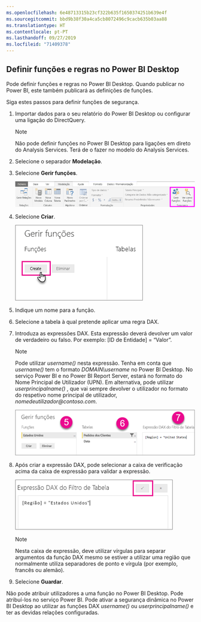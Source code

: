 ```yaml
---
ms.openlocfilehash: 6e48713315b23cf322b635f1650374251b639e4f
ms.sourcegitcommit: bbd9b38f30a4ca5cb8072496c9cacb635b03aa88
ms.translationtype: HT
ms.contentlocale: pt-PT
ms.lasthandoff: 09/27/2019
ms.locfileid: "71409378"
---
```

## <a name="define-roles-and-rules-in-power-bi-desktop"></a>Definir funções e regras no Power BI Desktop
Pode definir funções e regras no Power BI Desktop. Quando publicar no Power BI, este também publicará as definições de funções.

Siga estes passos para definir funções de segurança.

1. Importar dados para o seu relatório do Power BI Desktop ou configurar uma ligação do DirectQuery.
   
   > [!NOTE]
   > Não pode definir funções no Power BI Desktop para ligações em direto do Analysis Services. Terá de o fazer no modelo do Analysis Services.
   > 
   > 
1. Selecione o separador **Modelação**.
2. Selecione **Gerir funções**.
   
   ![](./media/rls-desktop-define-roles/powerbi-desktop-security.png)
4. Selecione **Criar**.
   
   ![](./media/rls-desktop-define-roles/powerbi-desktop-security-create-role.png)
5. Indique um nome para a função. 
6. Selecione a tabela à qual pretende aplicar uma regra DAX.
7. Introduza as expressões DAX. Esta expressão deverá devolver um valor de verdadeiro ou falso. Por exemplo: [ID de Entidade] = “Valor”.
   
   > [!NOTE]
   > Pode utilizar *username()* nesta expressão. Tenha em conta que *username()* tem o formato *DOMAIN\username* no Power BI Desktop. No serviço Power BI e no Power BI Report Server, estará no formato do Nome Principal de Utilizador (UPN). Em alternativa, pode utilizar *userprincipalname()* , que vai sempre devolver o utilizador no formato do respetivo nome principal de utilizador, *nomedeutilizador\@contoso.com*.
   > 
   > 
   
   ![](./media/rls-desktop-define-roles/powerbi-desktop-security-create-rule.png)
8. Após criar a expressão DAX, pode selecionar a caixa de verificação acima da caixa de expressão para validar a expressão.
      
   ![](./media/rls-desktop-define-roles/powerbi-desktop-security-validate-dax.png)
   
   > [!NOTE]
   > Nesta caixa de expressão, deve utilizar vírgulas para separar argumentos da função DAX mesmo se estiver a utilizar uma região que normalmente utiliza separadores de ponto e vírgula (por exemplo, francês ou alemão). 
   >
   >
   
9. Selecione **Guardar**.

Não pode atribuir utilizadores a uma função no Power BI Desktop. Pode atribuí-los no serviço Power BI. Pode ativar a segurança dinâmica no Power BI Desktop ao utilizar as funções DAX *username()* ou *userprincipalname()* e ter as devidas relações configuradas. 

